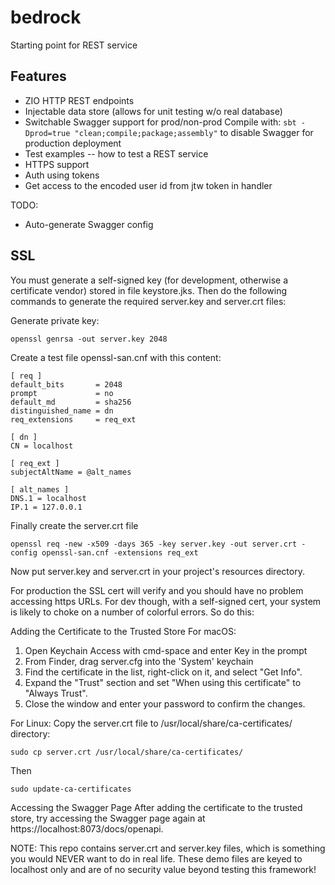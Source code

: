 # bedrock
Starting point for REST service

## Features

* ZIO HTTP REST endpoints
* Injectable data store (allows for unit testing w/o real database)
* Switchable Swagger support for prod/non-prod
    Compile with: ```sbt -Dprod=true "clean;compile;package;assembly"``` to disable Swagger for production deployment
* Test examples -- how to test a REST service
* HTTPS support
* Auth using tokens
* Get access to the encoded user id from jtw token in handler

TODO:
* Auto-generate Swagger config

## SSL

You must generate a self-signed key (for development, otherwise a certificate vendor) stored in file keystore.jks. Then do the following commands to generate the 
required server.key and server.crt files:

Generate private key:
```
openssl genrsa -out server.key 2048
```

Create a test file openssl-san.cnf with this content:
```
[ req ]
default_bits       = 2048
prompt             = no
default_md         = sha256
distinguished_name = dn
req_extensions     = req_ext

[ dn ]
CN = localhost

[ req_ext ]
subjectAltName = @alt_names

[ alt_names ]
DNS.1 = localhost
IP.1 = 127.0.0.1
```

Finally create the server.crt file
```
openssl req -new -x509 -days 365 -key server.key -out server.crt -config openssl-san.cnf -extensions req_ext
```

Now put server.key and server.crt in your project's resources directory.

For production the SSL cert will verify and you should have no problem accessing https URLs. For dev though, with a self-signed cert, your
system is likely to choke on a number of colorful errors.  So do this:

Adding the Certificate to the Trusted Store
For macOS:
  1. Open Keychain Access with cmd-space and enter Key in the prompt
  2. From Finder, drag server.cfg into the 'System' keychain
  5. Find the certificate in the list, right-click on it, and select "Get Info".
  6. Expand the "Trust" section and set "When using this certificate" to "Always Trust".
  7. Close the window and enter your password to confirm the changes.

For Linux:
Copy the server.crt file to /usr/local/share/ca-certificates/ directory:
```
sudo cp server.crt /usr/local/share/ca-certificates/
```
Then
```
sudo update-ca-certificates
```

Accessing the Swagger Page
After adding the certificate to the trusted store, try accessing the Swagger page again at https://localhost:8073/docs/openapi.

NOTE: This repo contains server.crt and server.key files, which is something you would NEVER want to do in real life.
These demo files are keyed to localhost only and are of no security value beyond testing this framework!